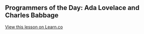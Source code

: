 

## Programmers of the Day: Ada Lovelace and Charles Babbage

<a href='https://learn.co/lessons/potd-lovelace-babbage' data-visibility='hidden'>View this lesson on Learn.co</a>
